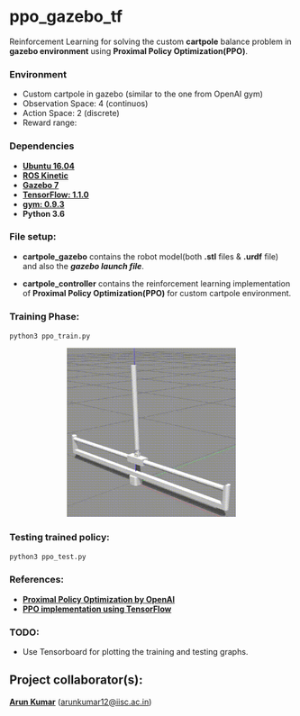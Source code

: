 # ppo_gazebo_tf
Reinforcement Learning for solving the custom **cartpole** balance problem in **gazebo environment** using **Proximal Policy Optimization(PPO)**.

### Environment
- Custom cartpole in gazebo (similar to the one from OpenAI gym)
- Observation Space: 4 (continuos)
- Action Space: 2 (discrete) 
- Reward range: 

### Dependencies

- <b><a href="http://releases.ubuntu.com/16.04/">Ubuntu 16.04</a></b> 
- <b><a href="http://wiki.ros.org/kinetic">ROS Kinetic</a></b>
- <b><a href="http://gazebosim.org/">Gazebo 7</a></b>
- <b><a href="https://www.tensorflow.org/">TensorFlow: 1.1.0</a></b> 
- <b><a href="https://github.com/openai/gym">gym: 0.9.3</a></b>
- <b>Python 3.6</b>

### File setup:
- **cartpole_gazebo** contains the robot model(both **.stl** files & **.urdf** file) and also the ***gazebo launch file***.

- **cartpole_controller** contains the reinforcement learning implementation of ****Proximal Policy Optimization(PPO)**** for custom cartpole environment.

### Training Phase:
```
python3 ppo_train.py
```
<p align= "center">
  <img src="cartpole-gazebo-ppo/cartpole_gazebo/gifs/ppo_training.gif" width="300" height="300">
</p>

### Testing trained policy:
```
python3 ppo_test.py
```
### References:
- <b><a href="https://blog.openai.com/openai-baselines-ppo/">Proximal Policy Optimization by OpenAI</a></b> 
- <b><a href="https://github.com/uidilr/ppo_tf">PPO implementation using TensorFlow</a></b>

### TODO:
- Use Tensorboard for plotting the training and testing graphs. 

## Project collaborator(s): 
**<a href="https://github.com/ioarun">Arun Kumar</a>** (arunkumar12@iisc.ac.in)


